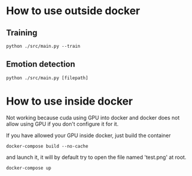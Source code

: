 # How to use outside docker

## Training

```
python ./src/main.py --train
```

## Emotion detection

```
python ./src/main.py [filepath]
```

# How to use inside docker

Not working because cuda using GPU into docker and docker does not allow using GPU if you don't configure it for it.

If you have allowed your GPU inside docker, just build the container

```
docker-compose build --no-cache
```

and launch it, it will by default try to open the file named 'test.png' at root.

```
docker-compose up
```
